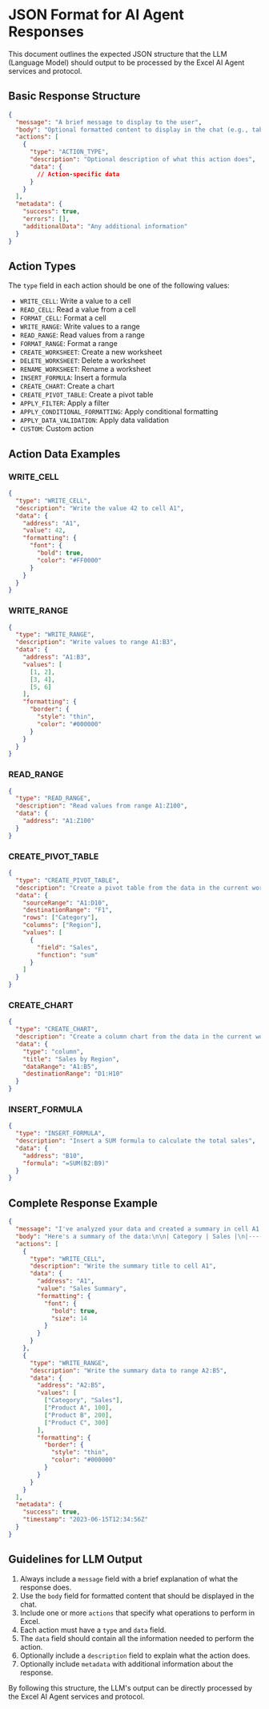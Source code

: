 # JSON Format for AI Agent Responses

This document outlines the expected JSON structure that the LLM (Language Model) should output to be processed by the Excel AI Agent services and protocol.

## Basic Response Structure

```json
{
  "message": "A brief message to display to the user",
  "body": "Optional formatted content to display in the chat (e.g., tables, code blocks)",
  "actions": [
    {
      "type": "ACTION_TYPE",
      "description": "Optional description of what this action does",
      "data": {
        // Action-specific data
      }
    }
  ],
  "metadata": {
    "success": true,
    "errors": [],
    "additionalData": "Any additional information"
  }
}
```

## Action Types

The `type` field in each action should be one of the following values:

- `WRITE_CELL`: Write a value to a cell
- `READ_CELL`: Read a value from a cell
- `FORMAT_CELL`: Format a cell
- `WRITE_RANGE`: Write values to a range
- `READ_RANGE`: Read values from a range
- `FORMAT_RANGE`: Format a range
- `CREATE_WORKSHEET`: Create a new worksheet
- `DELETE_WORKSHEET`: Delete a worksheet
- `RENAME_WORKSHEET`: Rename a worksheet
- `INSERT_FORMULA`: Insert a formula
- `CREATE_CHART`: Create a chart
- `CREATE_PIVOT_TABLE`: Create a pivot table
- `APPLY_FILTER`: Apply a filter
- `APPLY_CONDITIONAL_FORMATTING`: Apply conditional formatting
- `APPLY_DATA_VALIDATION`: Apply data validation
- `CUSTOM`: Custom action

## Action Data Examples

### WRITE_CELL

```json
{
  "type": "WRITE_CELL",
  "description": "Write the value 42 to cell A1",
  "data": {
    "address": "A1",
    "value": 42,
    "formatting": {
      "font": {
        "bold": true,
        "color": "#FF0000"
      }
    }
  }
}
```

### WRITE_RANGE

```json
{
  "type": "WRITE_RANGE",
  "description": "Write values to range A1:B3",
  "data": {
    "address": "A1:B3",
    "values": [
      [1, 2],
      [3, 4],
      [5, 6]
    ],
    "formatting": {
      "border": {
        "style": "thin",
        "color": "#000000"
      }
    }
  }
}
```

### READ_RANGE

```json
{
  "type": "READ_RANGE",
  "description": "Read values from range A1:Z100",
  "data": {
    "address": "A1:Z100"
  }
}
```

### CREATE_PIVOT_TABLE

```json
{
  "type": "CREATE_PIVOT_TABLE",
  "description": "Create a pivot table from the data in the current worksheet",
  "data": {
    "sourceRange": "A1:D10",
    "destinationRange": "F1",
    "rows": ["Category"],
    "columns": ["Region"],
    "values": [
      {
        "field": "Sales",
        "function": "sum"
      }
    ]
  }
}
```

### CREATE_CHART

```json
{
  "type": "CREATE_CHART",
  "description": "Create a column chart from the data in the current worksheet",
  "data": {
    "type": "column",
    "title": "Sales by Region",
    "dataRange": "A1:B5",
    "destinationRange": "D1:H10"
  }
}
```

### INSERT_FORMULA

```json
{
  "type": "INSERT_FORMULA",
  "description": "Insert a SUM formula to calculate the total sales",
  "data": {
    "address": "B10",
    "formula": "=SUM(B2:B9)"
  }
}
```

## Complete Response Example

```json
{
  "message": "I've analyzed your data and created a summary in cell A1.",
  "body": "Here's a summary of the data:\n\n| Category | Sales |\n|----------|-------|\n| Product A | 100 |\n| Product B | 200 |\n| Product C | 300 |",
  "actions": [
    {
      "type": "WRITE_CELL",
      "description": "Write the summary title to cell A1",
      "data": {
        "address": "A1",
        "value": "Sales Summary",
        "formatting": {
          "font": {
            "bold": true,
            "size": 14
          }
        }
      }
    },
    {
      "type": "WRITE_RANGE",
      "description": "Write the summary data to range A2:B5",
      "data": {
        "address": "A2:B5",
        "values": [
          ["Category", "Sales"],
          ["Product A", 100],
          ["Product B", 200],
          ["Product C", 300]
        ],
        "formatting": {
          "border": {
            "style": "thin",
            "color": "#000000"
          }
        }
      }
    }
  ],
  "metadata": {
    "success": true,
    "timestamp": "2023-06-15T12:34:56Z"
  }
}
```

## Guidelines for LLM Output

1. Always include a `message` field with a brief explanation of what the response does.
2. Use the `body` field for formatted content that should be displayed in the chat.
3. Include one or more `actions` that specify what operations to perform in Excel.
4. Each action must have a `type` and `data` field.
5. The `data` field should contain all the information needed to perform the action.
6. Optionally include a `description` field to explain what the action does.
7. Optionally include `metadata` with additional information about the response.

By following this structure, the LLM's output can be directly processed by the Excel AI Agent services and protocol. 